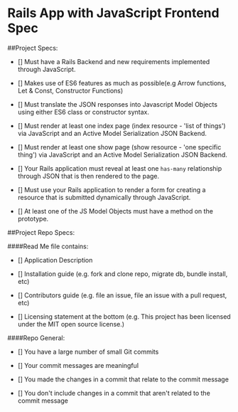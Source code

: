 # Rails App with JavaScript Frontend Spec

##Project Specs:

- [] Must have a Rails Backend and new requirements implemented through JavaScript.
 
- [] Makes use of ES6 features as much as possible(e.g Arrow functions, Let & Const, Constructor Functions)

- [] Must translate the JSON responses into Javascript Model Objects using either ES6 class or constructor syntax. 

- [] Must render at least one index page (index resource - 'list of things') via JavaScript and an Active Model Serialization JSON Backend.

- [] Must render at least one show page (show resource - 'one specific thing') via JavaScript and an Active Model Serialization JSON Backend.

- [] Your Rails application must reveal at least one `has-many` relationship through JSON that is then rendered to the page.

- [] Must use your Rails application to render a form for creating a resource that is submitted dynamically through JavaScript.

- [] At least one of the JS Model Objects must have a method on the prototype.

##Project Repo Specs:

####Read Me file contains:

- [] Application Description

- [] Installation guide (e.g. fork and clone repo, migrate db, bundle install, etc)

- [] Contributors guide (e.g. file an issue, file an issue with a pull request, etc)

- [] Licensing statement at the bottom (e.g. This project has been licensed under the MIT open source license.)

####Repo General:

- [] You have a large number of small Git commits

- [] Your commit messages are meaningful

- [] You made the changes in a commit that relate to the commit message

- [] You don't include changes in a commit that aren't related to the commit message



